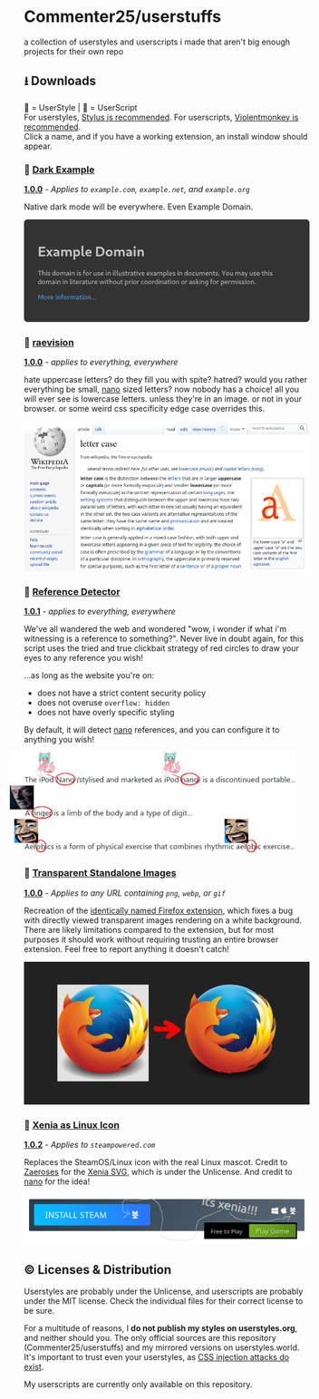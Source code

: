 # Commenter25/userstuffs
a collection of userstyles and userscripts i made that aren't big enough projects for their own repo

## ⭳ Downloads
🎨 = UserStyle | 📜 = UserScript  
For userstyles, [Stylus is recommended](https://github.com/openstyles/stylus#stylus). For userscripts, [Violentmonkey is recommended](https://violentmonkey.github.io/).  
Click a name, and if you have a working extension, an install window should appear.

### 🎨 [Dark Example](https://raw.githubusercontent.com/Commenter25/userstuffs/main/darkexample/darkexample.user.css)

[**1.0.0**](darkexample/CHANGELOG.md) - _Applies to `example.com`, `example.net`, and `example.org`_

Native dark mode will be everywhere. Even Example Domain.

![Dark Example Preview Image](darkexample/preview.png)

### 🎨 [raevision](https://raw.githubusercontent.com/commenter25/userstuffs/main/raevision/raevision.user.css)

[**1.0.0**](raevision/changelog.md) - _applies to everything, everywhere_

hate uppercase letters? do they fill you with spite? hatred? would you rather everything be small, [nano](https://nano.lgbt) sized letters? now nobody has a choice! all you will ever see is lowercase letters. unless they're in an image. or not in your browser. or some weird css specificity edge case overrides this.

<picture>
  <source media="(prefers-color-scheme: dark)" srcset="raevision/preview-dark.png">
  <img alt="raevision preview image" src="raevision/preview.png">
</picture>

### 📜 [Reference Detector](https://raw.githubusercontent.com/Commenter25/userstuffs/main/refdetect/refdetect.user.js)

[**1.0.1**](refdetect/CHANGELOG.md) - _applies to everything, everywhere_

We've all wandered the web and wondered "wow, i wonder if what i'm witnessing is a reference to something?". Never live in doubt again, for this script uses the tried and true clickbait strategy of red circles to draw your eyes to any reference you wish!

...as long as the website you're on:
  - does not have a strict content security policy
  - does not overuse `overflow: hidden`
  - does not have overly specific styling

By default, it will detect [nano](https://nano.lgbt) references, and you can configure it to anything you wish!

<picture>
  <source media="(prefers-color-scheme: dark)" srcset="refdetect/preview-dark.png">
  <img alt="Reference Detector Preview Image" src="refdetect/preview.png" style="position: relative; left: -1.8em">
</picture>

### 🎨 [Transparent Standalone Images](https://raw.githubusercontent.com/Commenter25/userstuffs/main/tpimgs/tpimgs.user.css)

[**1.0.0**](tpimgs/CHANGELOG.md) - _Applies to any URL containing `png`, `webp`, or `gif`_

Recreation of the [identically named Firefox extension](https://addons.mozilla.org/en-US/firefox/addon/transparent-standalone-image/), which fixes a bug with directly viewed transparent images rendering on a white background. There are likely limitations compared to the extension, but for most purposes it should work without requiring trusting an entire browser extension. Feel free to report anything it doesn't catch!

![Transparent Standalone Images Preview Image](tpimgs/preview.png)

### 🎨 [Xenia as Linux Icon](https://raw.githubusercontent.com/Commenter25/userstuffs/main/xeniasteam/xeniasteam.user.css)

[**1.0.2**](xeniasteam/CHANGELOG.md) - _Applies to `steampowered.com`_

Replaces the SteamOS/Linux icon with the real Linux mascot. Credit to [Zaeroses](https://chitter.xyz/@Zaeroses) for the [Xenia SVG](https://github.com/Zaeroses/refind-icons/blob/main/os_linux.svg), which is under the Unlicense. And credit to [nano](https://nano.lgbt) for the idea!

![Xenia as Linux Icon Preview Image](xeniasteam/preview.png)

## © Licenses & Distribution
Userstyles are probably under the Unlicense, and userscripts are probably under the MIT license. Check the individual files for their correct license to be sure.

For a multitude of reasons, I **do not publish my styles on userstyles.org**, and neither should you. The only official sources are this repository (Commenter25/userstuffs) and my mirrored versions on userstyles.world. It's important to trust even your userstyles, as [CSS injection attacks do exist](https://www.mike-gualtieri.com/css-exfil-vulnerability-tester).

My userscripts are currently only available on this repository.
